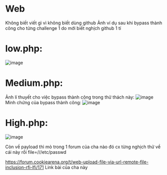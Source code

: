 # Web
Không biết viết gì vì không biết dùng github
Ảnh ví dụ sau khi bypass thành công cho từng challenge 1 do mới biết nghịch github 1 tí 
# low.php:
![image](https://github.com/user-attachments/assets/80604a78-b4b3-40c9-875b-5b893dfefd70)

# Medium.php:
Ảnh lí thuyết cho việc bypass thành công trong thử thách này:
![image](https://github.com/user-attachments/assets/399ef307-b44e-4ae6-9662-3eb1aa7b4a2b)
Minh chứng của bypass thành công:
![image](https://github.com/user-attachments/assets/fe4afb61-8da6-4eca-9597-849d85d59c8f)

# High.php:
![image](https://github.com/user-attachments/assets/00bea1bf-75b8-4e9d-92ba-7f07f6026551)

Còn về payload thì mò trong 1 forum của cha nào đó cx từng nghịch thử về cái này rồi 
file=///etc/passwd

https://forum.cookiearena.org/t/web-upload-file-via-url-remote-file-inclusion-rfi-lfi/171 
Link bài của cha này 



